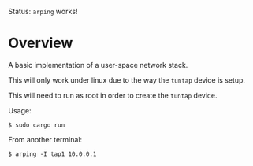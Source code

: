 Status: `arping` works!

# Overview

A basic implementation of a user-space network stack.

This will only work under linux due to the way the `tuntap` device is setup.

This will need to run as root in order to create the `tuntap` device.

Usage:

```
$ sudo cargo run
```

From another terminal:

```
$ arping -I tap1 10.0.0.1
```
